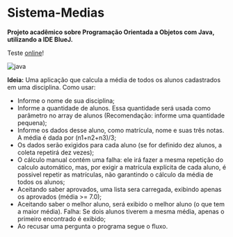 # Sistema-Medias
**Projeto acadêmico sobre Programação Orientada a Objetos com Java, utilizando a IDE BlueJ.**

Teste [online](https://onlinegdb.com/hTCZu52xw)!

![java](https://user-images.githubusercontent.com/77688036/122704548-54e9cd00-d22a-11eb-94e2-fcd9d71b0a2b.png)

<strong>Ideia:</strong> Uma aplicação que calcula a média de todos os alunos cadastrados em uma disciplina. Como usar:
  - Informe o nome de sua disciplina;
  - Informe a quantidade de alunos. Essa quantidade será usada como parâmetro no array de alunos (Recomendação: informe uma quantidade pequena);
  - Informe os dados desse aluno, como matrícula, nome e suas três notas. A média é dada por (n1+n2+n3)/3;
  - Os dados serão exigidos para cada aluno (se for definido dez alunos, a coleta repetirá dez vezes);
  - O cálculo manual contém uma falha: ele irá fazer a mesma repetição do calculo automático, mas, por exigir a matrícula explícita de cada aluno, é possivel repetir as matrículas, não garantindo o cálculo da média de todos os alunos;
  - Aceitando saber aprovados, uma lista sera carregada, exibindo apenas os aprovados (média >= 7.0);
  - Aceitando saber o melhor aluno, será exibido o melhor aluno (o que tem a maior média). Falha: Se dois alunos tiverem a mesma média, apenas o primeiro encontrado é exibido;
  - Ao recusar uma pergunta o programa segue o fluxo.

